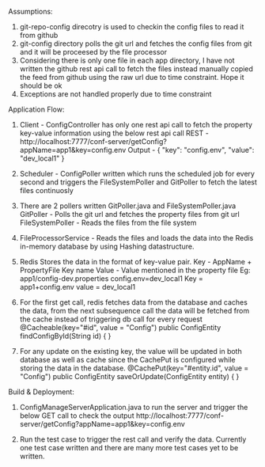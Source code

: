 Assumptions:
1. git-repo-config direcotry is used to checkin the config files to read it from github
2. git-config directory polls the git url and fetches the config files from git and it will be proceesed by the file processor
3. Considering there is only one file in  each app directory, I have not written the github rest api call to fetch the files instead manually copied the feed from github using the raw url due to time constraint. Hope it should be ok
4. Exceptions are not handled properly due to time constraint

Application Flow:
1. Client - ConfigController has only one rest api call to fetch the property key-value information using the below rest api call
   REST - http://localhost:7777/conf-server/getConfig?appName=app1&key=config.env
   Output - {
    "key": "config.env",
    "value": "dev_local1"
}

2. Scheduler - ConfigPoller written which runs the scheduled  job for every second and triggers the FileSystemPoller and GitPoller to fetch the latest files continuosly
3. There are 2 pollers written GitPoller.java and FileSystemPoller.java
   GitPoller - Polls the git url and fetches the property files from git url 
   FileSystemPoller - Reads the files from the file system
4. FileProcessorService - Reads the files and loads the data into the Redis in-memory database by using Hashing datastructure.
5. Redis Stores the data in the format of key-value pair.
   Key - AppName + PropertyFile Key name
   Value - Value mentioned in the property file
   Eg: app1/config-dev.properties
   config.env=dev_local1
   Key = app1+config.env
   value = dev_local1
6. For the first get call, redis fetches data from the database and caches the data, from the next subsequence call the data will be fetched from the cache instead of triggering    db call for every request
   @Cacheable(key="#id", value = "Config")
	 public ConfigEntity findConfigById(String id) {
   }
7. For any update on the existing key, the value will be updated in both database as well as cache since the CachePut is configured while storing the data in the database.
  @CachePut(key="#entity.id", value = "Config")
	public ConfigEntity saveOrUpdate(ConfigEntity entity) {
  }

Build & Deployment:
1. ConfigManageServerApplication.java to run the server and trigger the below GET call to check the output
   http://localhost:7777/conf-server/getConfig?appName=app1&key=config.env
   
2. Run the test case to trigger the rest call and verify the data. Currently one test case written and there are many more test cases yet to be written.
